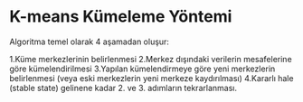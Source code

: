 # K-means Kümeleme Yöntemi

Algoritma temel olarak 4 aşamadan oluşur:
  
  1.Küme merkezlerinin belirlenmesi
  2.Merkez dışındaki verilerin mesafelerine göre kümelendirilmesi
  3.Yapılan kümelendirmeye göre yeni merkezlerin belirlenmesi (veya eski merkezlerin yeni merkeze kaydırılması)
  4.Kararlı hale (stable state) gelinene kadar 2. ve 3. adımların tekrarlanması.
